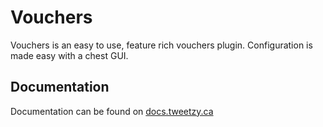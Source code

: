 # Vouchers

Vouchers is an easy to use, feature rich vouchers plugin. Configuration is made easy with a chest GUI.

## Documentation

Documentation can be found on [docs.tweetzy.ca](https://docs.tweetzy.ca/official-plugins/vouchers)
